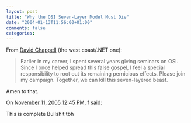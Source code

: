 ```yaml
---
layout: post
title: "Why the OSI Seven-Layer Model Must Die"
date: "2004-01-13T11:56:00+01:00"
comments: false
categories: 
---
```


<p>From <a href="http://www.davidchappell.com/HTML_email/Opinari_No9_01_04.html#article1" title="David Chappell :: Opinari">David Chappell</a> (the west coast/.NET one):</p>

<blockquote>Earlier in my career, I spent several years giving seminars on OSI. Since I once helped spread this false gospel, I feel a special responsibility to root out its remaining pernicious effects. Please join my campaign. Together, we can kill this seven-layered beast.</blockquote>

<p>Amen to that.</p>

<section class="comments">

<div class="comment" id="comment-187">
On <a href="#comment-187" title="Permalink to this comment">November 11, 2005 12:45 PM</a>, f
said:
<p>This is complete Bullshit tbh</p>


</section>

